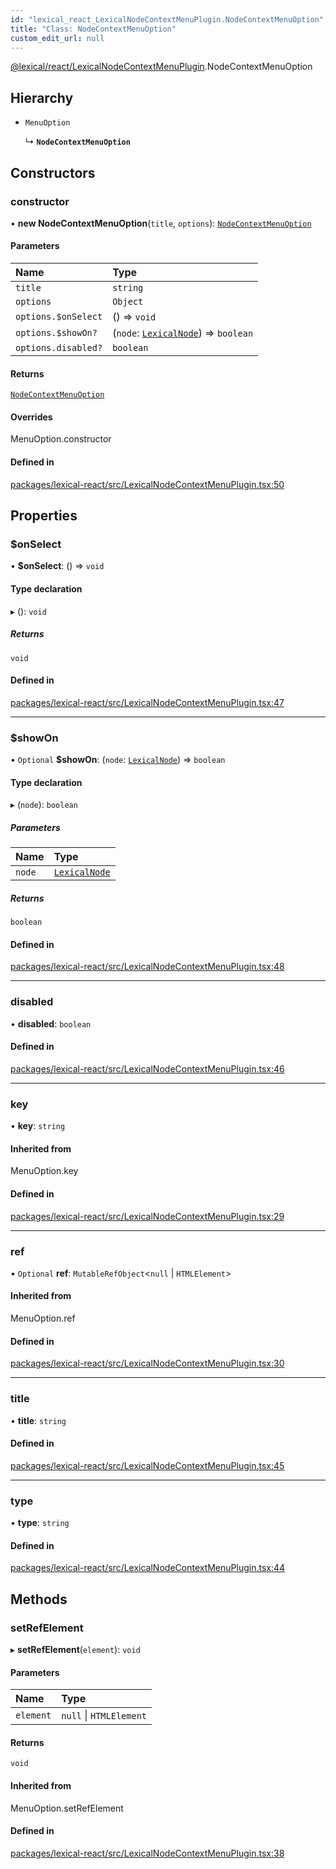 ```yaml
---
id: "lexical_react_LexicalNodeContextMenuPlugin.NodeContextMenuOption"
title: "Class: NodeContextMenuOption"
custom_edit_url: null
---
```


[@lexical/react/LexicalNodeContextMenuPlugin](../modules/lexical_react_LexicalNodeContextMenuPlugin.md).NodeContextMenuOption

## Hierarchy

- `MenuOption`

  ↳ **`NodeContextMenuOption`**

## Constructors

### constructor

• **new NodeContextMenuOption**(`title`, `options`): [`NodeContextMenuOption`](lexical_react_LexicalNodeContextMenuPlugin.NodeContextMenuOption.md)

#### Parameters

| Name | Type |
| :------ | :------ |
| `title` | `string` |
| `options` | `Object` |
| `options.$onSelect` | () => `void` |
| `options.$showOn?` | (`node`: [`LexicalNode`](lexical.LexicalNode.md)) => `boolean` |
| `options.disabled?` | `boolean` |

#### Returns

[`NodeContextMenuOption`](lexical_react_LexicalNodeContextMenuPlugin.NodeContextMenuOption.md)

#### Overrides

MenuOption.constructor

#### Defined in

[packages/lexical-react/src/LexicalNodeContextMenuPlugin.tsx:50](https://github.com/QubitPi/lexical/tree/main/packages/lexical-react/src/LexicalNodeContextMenuPlugin.tsx#L50)

## Properties

### $onSelect

• **$onSelect**: () => `void`

#### Type declaration

▸ (): `void`

##### Returns

`void`

#### Defined in

[packages/lexical-react/src/LexicalNodeContextMenuPlugin.tsx:47](https://github.com/QubitPi/lexical/tree/main/packages/lexical-react/src/LexicalNodeContextMenuPlugin.tsx#L47)

___

### $showOn

• `Optional` **$showOn**: (`node`: [`LexicalNode`](lexical.LexicalNode.md)) => `boolean`

#### Type declaration

▸ (`node`): `boolean`

##### Parameters

| Name | Type |
| :------ | :------ |
| `node` | [`LexicalNode`](lexical.LexicalNode.md) |

##### Returns

`boolean`

#### Defined in

[packages/lexical-react/src/LexicalNodeContextMenuPlugin.tsx:48](https://github.com/QubitPi/lexical/tree/main/packages/lexical-react/src/LexicalNodeContextMenuPlugin.tsx#L48)

___

### disabled

• **disabled**: `boolean`

#### Defined in

[packages/lexical-react/src/LexicalNodeContextMenuPlugin.tsx:46](https://github.com/QubitPi/lexical/tree/main/packages/lexical-react/src/LexicalNodeContextMenuPlugin.tsx#L46)

___

### key

• **key**: `string`

#### Inherited from

MenuOption.key

#### Defined in

[packages/lexical-react/src/LexicalNodeContextMenuPlugin.tsx:29](https://github.com/QubitPi/lexical/tree/main/packages/lexical-react/src/LexicalNodeContextMenuPlugin.tsx#L29)

___

### ref

• `Optional` **ref**: `MutableRefObject`\<``null`` \| `HTMLElement`\>

#### Inherited from

MenuOption.ref

#### Defined in

[packages/lexical-react/src/LexicalNodeContextMenuPlugin.tsx:30](https://github.com/QubitPi/lexical/tree/main/packages/lexical-react/src/LexicalNodeContextMenuPlugin.tsx#L30)

___

### title

• **title**: `string`

#### Defined in

[packages/lexical-react/src/LexicalNodeContextMenuPlugin.tsx:45](https://github.com/QubitPi/lexical/tree/main/packages/lexical-react/src/LexicalNodeContextMenuPlugin.tsx#L45)

___

### type

• **type**: `string`

#### Defined in

[packages/lexical-react/src/LexicalNodeContextMenuPlugin.tsx:44](https://github.com/QubitPi/lexical/tree/main/packages/lexical-react/src/LexicalNodeContextMenuPlugin.tsx#L44)

## Methods

### setRefElement

▸ **setRefElement**(`element`): `void`

#### Parameters

| Name | Type |
| :------ | :------ |
| `element` | ``null`` \| `HTMLElement` |

#### Returns

`void`

#### Inherited from

MenuOption.setRefElement

#### Defined in

[packages/lexical-react/src/LexicalNodeContextMenuPlugin.tsx:38](https://github.com/QubitPi/lexical/tree/main/packages/lexical-react/src/LexicalNodeContextMenuPlugin.tsx#L38)
